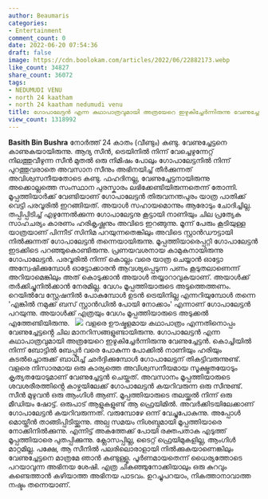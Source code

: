 ```yaml
---
author: Beaumaris
categories:
- Entertainment
comment_count: 0
date: 2022-06-20 07:54:36
draft: false
image: https://cdn.boolokam.com/articles/2022/06/22882173.webp
like_count: 34827
share_count: 36072
tags:
- NEDUMUDI VENU
- north 24 kaatham
- north 24 kaatham nedumudi venu
title: ഗോപാലേട്ടൻ എന്ന കഥാപാത്രവുമായി അത്രയേറെ ഇഴുകിച്ചേർന്നിരുന്നു വേണുച്ചേട്ടൻ
view_count: 1318992
---
```


**Basith Bin Bushra** നോർത്ത് 24 കാതം (വീണ്ടും) കണ്ടു. വേണുച്ചേട്ടനെ കാണുകയായിരുന്നു. ആദ്യ സീൻ, ട്രെയിനിൽ നിന്ന് വേച്ചെഴുന്നേറ്റ് നിലത്തുവീഴുന്ന സീൻ മുതൽ ഒരു നിമിഷം പോലും ഗോപാലേട്ടനിൽ നിന്ന് പുറത്തുവരാതെ അവസാന സീനും അഭിനയിച്ച് തീർക്കുന്നത് അവിശ്വസനീയതോടെ കണ്ടു. ഫഹദിനല്ല, വേണുച്ചേട്ടനായിരുന്നു അക്കൊല്ലത്തെ സംസ്ഥാന പുരസ്കാരം ലഭിക്കേണ്ടിയിരുന്നതെന്ന് തോന്നി. &nbsp; മൂപ്പത്തിയാർക്ക് വേണ്ടിയാണ് ഗോപാലേട്ടൻ തിരുവനന്തപുരം യാത്ര പാതിക്ക് വെട്ടി പരവൂരിൽ ഇറങ്ങിയത്. അയാൾ സഹായമൊന്നും ആരോടും ചോദിച്ചില്ല. തപ്പിപ്പിടിച്ച് എഴുന്നേൽക്കുന്ന ഗോപാലേട്ടനു കൂട്ടായി നാണിയും ചില പ്രത്യേക സാഹചര്യം കാരണം ഹരികൃഷ്ണനും അവിടെ ഇറങ്ങുന്നു. മൂന്ന് പേരും കൂടിയുള്ള യാത്രയാണ് പിന്നീട് സിനിമ പറയുന്നതെങ്കിലും അവിടെ സ്റ്റാൻഡൗട്ടായി നിൽക്കുന്നത് ഗോപാലേട്ടൻ തന്നെയായിരുന്നു. മൂപ്പത്തിയാരെപ്പറ്റി ഗോപാലേട്ടൻ ഇടക്കിടെ പറഞ്ഞുകൊണ്ടിരുന്നു. പ്രണയവശനായ കാമുകനായിരുന്നു ഗോപാലേട്ടൻ. പരവൂരിൽ നിന്ന് കൊല്ലം വരെ യാത്ര ചെയ്യാൻ ഓട്ടോ അന്വേഷിക്കുമ്പോൾ ഓട്ടോക്കാരൻ ആവശ്യപ്പെടുന്ന പണം കൂടുതലാണെന്ന് അറിയാമെങ്കിലും അത് കൊടുക്കാൻ അയാൾ തയ്യാറാവുകയാണ്. അയാൾക്ക് തർക്കിച്ചുനിൽക്കാൻ നേരമില്ല. വേഗം മൂപ്പത്തിയാരുടെ അടുത്തെത്തണം. റെയിൽവേ സ്റ്റേഷനിൽ പോകുമ്പോൾ ഉടൻ ട്രെയിനില്ല എന്നറിയുമ്പോൾ തന്നെ 'എങ്കിൽ നമുക്ക് ബസ് സ്റ്റാൻഡിൽ പോയി നോക്കാം' എന്നാണ് ഗോപാലേട്ടൻ പറയുന്നു. അയാൾക്ക് എത്രയും വേഗം മൂപ്പത്തിയാരുടെ അടുക്കൽ എത്തേണ്ടിയിരുന്നു. &nbsp; ![](https://cdn.boolokam.com/articles/2022/06/22882173.webp) വളരെ ഊഷ്മളമായ കഥാപാത്രം എന്നതിനൊപ്പം വേണുച്ചേട്ടൻ്റെ ചില മാനറിസങ്ങളുണ്ടായിരുന്നു. ഗോപാലേട്ടൻ എന്ന കഥാപാത്രവുമായി അത്രയേറെ ഇഴുകിച്ചേർന്നിരുന്നു വേണുച്ചേട്ടൻ. കൊച്ചിയിൽ നിന്ന് ബോട്ടിൽ ബേപ്പൂർ വരെ പോകുന്ന പോക്കിൽ നാണിയും ഹരിയും കടൽച്ചൊരുക്ക് ബാധിച്ച് ഛർദ്ദിക്കുമ്പോൾ ഗോപാലേട്ടന് തികട്ടിവരുന്നുണ്ട്. വളരെ നിസാരമായ ഒരു കാര്യത്തെ അവിശ്വസനീയമായ സൂക്ഷ്മതയോടും കൃത്യതയോടുമാണ് വേണുച്ചേട്ടൻ ചെയ്തത്. അവസാനം മൂപ്പത്തിയാരുടെ ശവശരീരത്തിൻ്റെ കാഴ്ചയിലേക്ക് ഗോപാലേട്ടൻ കയറിവരുന്ന ഒരു സീനുണ്ട്. സീൻ മുഴുവൻ ഒരു ആംഗിൾ ആണ്. മൂപ്പത്തിയാരുടെ തലയ്ക്കൽ നിന്ന് ഒരു മീഡിയം ഷോട്ട്. ഒരുപാട് ആളുകളുണ്ട് ആ ഫ്രെയിമിൽ. അവർക്കിടയിലേക്കാണ് ഗോപാലേട്ടൻ കയറിവരുന്നത്. വരുമ്പോഴേ ഒന്ന് വേച്ചുപോകുന്നു. അപ്പോൾ മൊയ്തീൻ താങ്ങിപ്പിടിയ്ക്കുന്നു. അല്പ സമയം നിശബ്ദമായി മൂപ്പത്തിയാരെ നോക്കിനിൽക്കുന്നു. എന്നിട്ട് അകത്തേക്ക് പോയി രക്തപതാക എടുത്ത് മൂപ്പത്തിയാരെ പുതപ്പിക്കുന്നു. ക്ലോസപ്പില്ല, ടൈറ്റ് ഫ്രെയിമുകളില്ല, ആംഗിൾ മാറ്റമില്ല. പക്ഷേ, ആ സീനിൽ പലരിലൊരാളായി നിൽക്കുകയാണെങ്കിലും വേണുച്ചേട്ടനെ മാത്രമേ ഞാൻ കണ്ടുള്ളൂ. പൂർണമായതെന്ന് ധൈര്യത്തോടെ പറയാവുന്ന അഭിനയ ശേഷി. എത്ര ചികഞ്ഞുനോക്കിയാലും ഒരു കുറവും കണ്ടെത്താൻ കഴിയാത്ത അഭിനയ പാടവം. ഉറച്ചുപറയാം, നികത്താനാവാത്ത നഷ്ടം തന്നെയാണ്.